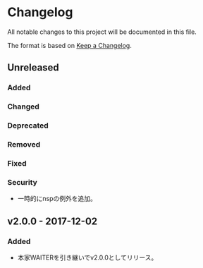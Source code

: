 # Changelog

All notable changes to this project will be documented in this file.

The format is based on [Keep a Changelog](http://keepachangelog.com/).

## Unreleased

### Added

### Changed

### Deprecated

### Removed

### Fixed

### Security

- 一時的にnspの例外を追加。

## v2.0.0 - 2017-12-02
### Added
- 本家WAITERを引き継いでv2.0.0としてリリース。
